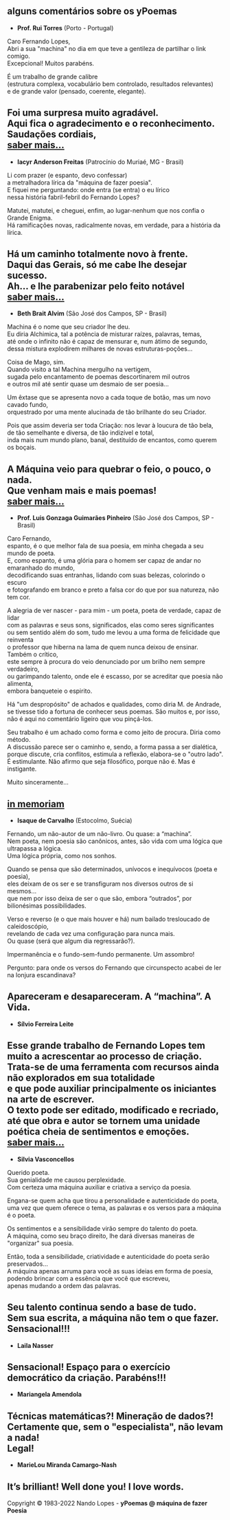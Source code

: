 alguns comentários sobre os **yPoemas**  
---  
- **Prof. Rui Torres** (Porto - Portugal)  

Caro Fernando Lopes,  
Abri a sua "machina" no dia em que teve a gentileza de partilhar o link comigo.  
Excepcional! Muitos parabéns.  

É um trabalho de grande calibre  
(estrutura complexa, vocabulário bem controlado, resultados relevantes)  
e de grande valor (pensado, coerente, elegante).  

Foi uma surpresa muito agradável.  
Aqui fica o agradecimento e o reconhecimento.  
Saudações cordiais,  
[saber mais...](http://telepoesis.net/)  
---  
- **Iacyr Anderson Freitas** (Patrocínio do Muriaé, MG - Brasil)  

Li com prazer (e espanto, devo confessar)  
a metralhadora lírica da "máquina de fazer poesia".  
E fiquei me perguntando: onde entra (se entra) o eu lírico  
nessa história fabril-febril do Fernando Lopes?  

Matutei, matutei, e cheguei, enfim, ao lugar-nenhum que nos confia o Grande Enigma.  
Há ramificações novas, radicalmente novas, em verdade, para a história da lírica.  

Há um caminho totalmente novo à frente.  
Daqui das Gerais, só me cabe lhe desejar sucesso.  
Ah... e lhe parabenizar pelo feito notável  
[saber mais...](http://www.algumapoesia.com.br/poesia3/poesianet373.htm)  
---  
- **Beth Brait Alvim** (São José dos Campos, SP - Brasil)  

Machina é o nome que seu criador lhe deu.  
Eu diria Alchimica, tal a potência de misturar raízes, palavras, temas,  
até onde o infinito não é capaz de mensurar e, num átimo de segundo,  
dessa mistura explodirem milhares de novas estruturas-poções...  

Coisa de Mago, sim.  
Quando visito a tal Machina mergulho na vertigem,  
sugada pelo encantamento de poemas descortinarem mil outros  
e outros mil até sentir quase um desmaio de ser poesia...  

Um êxtase que se apresenta novo a cada toque de botão, mas um novo cavado fundo,  
orquestrado por uma mente alucinada de tão brilhante do seu Criador.  

Pois que assim deveria ser toda Criação: nos levar à loucura de tão bela,  
de tão semelhante e diversa, de tão indizível e total,  
inda mais num mundo plano, banal, destituído de encantos, como querem os boçais.  

A Máquina veio para quebrar o feio, o pouco, o nada.  
Que venham mais e mais poemas!  
[saber mais...](https://www.editorapatua.com.br/produto/24326/a-febre-e-a-mariposa-de-beth-brait-alvim)
---  
- **Prof. Luis Gonzaga Guimarães Pinheiro** (São José dos Campos, SP - Brasil)  

Caro Fernando,  
espanto, é o que melhor fala de sua poesia, em minha chegada a seu mundo de poeta.  
E, como espanto, é uma glória para o homem ser capaz de andar no emaranhado do mundo,  
decodificando suas entranhas, lidando com suas belezas, colorindo o escuro  
e fotografando em branco e preto a falsa cor do que por sua natureza, não tem cor.  

A alegria de ver nascer - para mim - um poeta, poeta de verdade, capaz de lidar  
com as palavras e seus sons, significados, elas como seres significantes  
ou sem sentido além do som, tudo me levou a uma forma de felicidade que reinventa  
o professor que hiberna na lama de quem nunca deixou de ensinar. Também o crítico,  
este sempre à procura do veio denunciado por um brilho nem sempre verdadeiro,  
ou garimpando talento, onde ele é escasso, por se acreditar que poesia não alimenta,  
embora banqueteie o espirito.  

Há "um despropósito" de achados e qualidades, como diria M. de Andrade,  
se tivesse tido a fortuna de conhecer seus poemas. São muitos e, por isso,  
não é aqui no comentário ligeiro que vou pinçá-los.  

Seu trabalho é um achado como forma e como jeito de procura. Diria como método.  
A discussão parece ser o caminho e, sendo, a forma passa a ser dialética,  
porque discute, cria conflitos, estimula a reflexão, elabora-se o "outro lado".  
É estimulante. Não afirmo que seja filosófico, porque não é. Mas é instigante.  

Muito sinceramente...  

[in memoriam](https://www.youtube.com/watch?v=2uh8_Ge6wxY)  
---  
- **Isaque de Carvalho** (Estocolmo, Suécia)  

Fernando, um não-autor de um não-livro. Ou quase: a “machina”.  
Nem poeta, nem poesia são canônicos, antes, são vida com uma lógica que ultrapassa a lógica.  
Uma lógica própria, como nos sonhos.  
  
Quando se pensa que são determinados, unívocos e inequívocos (poeta e poesia),  
eles deixam de os ser e se transfiguram nos diversos outros de si mesmos...  
que nem por isso deixa de ser o que são, embora “outrados”, por bilionésimas possibilidades.  
  
Verso e reverso (e o que mais houver e há) num bailado tresloucado de caleidoscópio,  
revelando de cada vez uma configuração para nunca mais.  
Ou quase (será que algum dia regressarão?).  
  
Impermanência e o fundo-sem-fundo permanente. Um assombro!  

Pergunto: para onde os versos do Fernando que circunspecto acabei de ler na lonjura escandinava?  

Apareceram e desapareceram. A “machina”. A Vida.  
---  
- **Sílvio Ferreira Leite**  

Esse grande trabalho de Fernando Lopes tem muito a acrescentar ao processo de criação.  
Trata-se de uma ferramenta com recursos ainda não explorados em sua totalidade  
e que pode auxiliar principalmente os iniciantes na arte de escrever.  
O texto pode ser editado, modificado e recriado,  
até que obra e autor se tornem uma unidade poética cheia de sentimentos e emoções.  
[saber mais...](https://x.facebook.com/silvioferreiraleitee)  
---  
- **Silvia Vasconcellos**  

Querido poeta.  
Sua genialidade me causou perplexidade.  
Com certeza uma máquina auxiliar e criativa a serviço da poesia.  

Engana-se quem acha que tirou a personalidade e autenticidade do poeta,  
uma vez que quem oferece o tema, as palavras e os versos para a máquina é o poeta.  

Os sentimentos e a sensibilidade virão sempre do talento do poeta.  
A máquina, como seu braço direito, lhe dará diversas maneiras de "organizar" sua poesia.  

Então, toda a sensibilidade, criatividade e autenticidade do poeta serão preservados...  
A máquina apenas arruma para você as suas ideias em forma de poesia,  
podendo  brincar com a essência que você que escreveu,  
apenas mudando a ordem das palavras.  

Seu talento continua sendo a base de tudo.  
Sem sua escrita, a máquina não tem o que fazer.  
Sensacional!!!  
---  
- **Laila Nasser**  

Sensacional! Espaço para o exercício democrático da criação. Parabéns!!!  
---  
- **Mariangela Amendola**  

Técnicas matemáticas?! Mineração de dados?!  
Certamente que, sem o "especialista", não levam a nada!  
Legal!  
---  
- **MarieLou Miranda Camargo-Nash**  

It’s brilliant! Well done you! I love words.  
---  
Copyright © 1983-2022 Nando Lopes - **yPoemas @ máquina de fazer Poesia**

